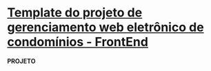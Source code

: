 # [Template do projeto de gerenciamento web eletrônico de condomínios - FrontEnd](https://github.com/EmanuelGabriel) 

**PROJETO**



